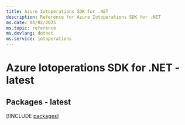 ```yaml
---
title: Azure Iotoperations SDK for .NET
description: Reference for Azure Iotoperations SDK for .NET
ms.date: 04/02/2025
ms.topic: reference
ms.devlang: dotnet
ms.service: iotoperations
---
```

# Azure Iotoperations SDK for .NET - latest
## Packages - latest
[!INCLUDE [packages](iotoperations-index.md)]